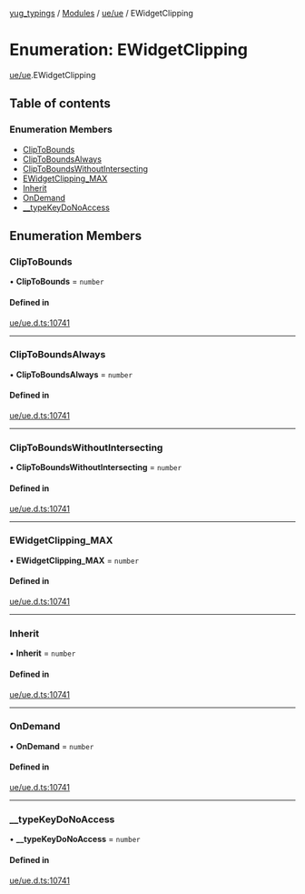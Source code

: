 [yug_typings](../README.md) / [Modules](../modules.md) / [ue/ue](../modules/ue_ue.md) / EWidgetClipping

# Enumeration: EWidgetClipping

[ue/ue](../modules/ue_ue.md).EWidgetClipping

## Table of contents

### Enumeration Members

- [ClipToBounds](ue_ue.EWidgetClipping.md#cliptobounds)
- [ClipToBoundsAlways](ue_ue.EWidgetClipping.md#cliptoboundsalways)
- [ClipToBoundsWithoutIntersecting](ue_ue.EWidgetClipping.md#cliptoboundswithoutintersecting)
- [EWidgetClipping\_MAX](ue_ue.EWidgetClipping.md#ewidgetclipping_max)
- [Inherit](ue_ue.EWidgetClipping.md#inherit)
- [OnDemand](ue_ue.EWidgetClipping.md#ondemand)
- [\_\_typeKeyDoNoAccess](ue_ue.EWidgetClipping.md#__typekeydonoaccess)

## Enumeration Members

### ClipToBounds

• **ClipToBounds** = `number`

#### Defined in

[ue/ue.d.ts:10741](https://github.com/YugMetaverse/yug_typings/blob/25cad34/ue/ue.d.ts#L10741)

___

### ClipToBoundsAlways

• **ClipToBoundsAlways** = `number`

#### Defined in

[ue/ue.d.ts:10741](https://github.com/YugMetaverse/yug_typings/blob/25cad34/ue/ue.d.ts#L10741)

___

### ClipToBoundsWithoutIntersecting

• **ClipToBoundsWithoutIntersecting** = `number`

#### Defined in

[ue/ue.d.ts:10741](https://github.com/YugMetaverse/yug_typings/blob/25cad34/ue/ue.d.ts#L10741)

___

### EWidgetClipping\_MAX

• **EWidgetClipping\_MAX** = `number`

#### Defined in

[ue/ue.d.ts:10741](https://github.com/YugMetaverse/yug_typings/blob/25cad34/ue/ue.d.ts#L10741)

___

### Inherit

• **Inherit** = `number`

#### Defined in

[ue/ue.d.ts:10741](https://github.com/YugMetaverse/yug_typings/blob/25cad34/ue/ue.d.ts#L10741)

___

### OnDemand

• **OnDemand** = `number`

#### Defined in

[ue/ue.d.ts:10741](https://github.com/YugMetaverse/yug_typings/blob/25cad34/ue/ue.d.ts#L10741)

___

### \_\_typeKeyDoNoAccess

• **\_\_typeKeyDoNoAccess** = `number`

#### Defined in

[ue/ue.d.ts:10741](https://github.com/YugMetaverse/yug_typings/blob/25cad34/ue/ue.d.ts#L10741)

